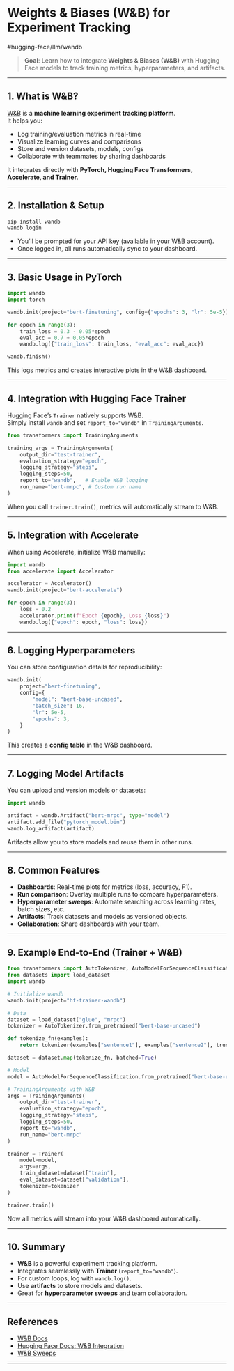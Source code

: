 # Weights & Biases (W&B) for Experiment Tracking
 #hugging-face/llm/wandb

> **Goal**: Learn how to integrate **Weights & Biases (W&B)** with Hugging Face models to track training metrics, hyperparameters, and artifacts.

---

## 1. What is W&B?

[W&B](https://wandb.ai/) is a **machine learning experiment tracking platform**.  
It helps you:
- Log training/evaluation metrics in real-time  
- Visualize learning curves and comparisons  
- Store and version datasets, models, configs  
- Collaborate with teammates by sharing dashboards  

It integrates directly with **PyTorch, Hugging Face Transformers, Accelerate, and Trainer**.

---

## 2. Installation & Setup

```bash
pip install wandb
wandb login
```

- You’ll be prompted for your API key (available in your W&B account).  
- Once logged in, all runs automatically sync to your dashboard.

---

## 3. Basic Usage in PyTorch

```python
import wandb
import torch

wandb.init(project="bert-finetuning", config={"epochs": 3, "lr": 5e-5})

for epoch in range(3):
    train_loss = 0.3 - 0.05*epoch
    eval_acc = 0.7 + 0.05*epoch
    wandb.log({"train_loss": train_loss, "eval_acc": eval_acc})

wandb.finish()
```

This logs metrics and creates interactive plots in the W&B dashboard.

---

## 4. Integration with Hugging Face Trainer

Hugging Face’s `Trainer` natively supports W&B.  
Simply install `wandb` and set `report_to="wandb"` in `TrainingArguments`.

```python
from transformers import TrainingArguments

training_args = TrainingArguments(
    output_dir="test-trainer",
    evaluation_strategy="epoch",
    logging_strategy="steps",
    logging_steps=50,
    report_to="wandb",   # Enable W&B logging
    run_name="bert-mrpc", # Custom run name
)
```

When you call `trainer.train()`, metrics will automatically stream to W&B.

---

## 5. Integration with Accelerate

When using Accelerate, initialize W&B manually:

```python
import wandb
from accelerate import Accelerator

accelerator = Accelerator()
wandb.init(project="bert-accelerate")

for epoch in range(3):
    loss = 0.2
    accelerator.print(f"Epoch {epoch}, Loss {loss}")
    wandb.log({"epoch": epoch, "loss": loss})
```

---

## 6. Logging Hyperparameters

You can store configuration details for reproducibility:

```python
wandb.init(
    project="bert-finetuning",
    config={
        "model": "bert-base-uncased",
        "batch_size": 16,
        "lr": 5e-5,
        "epochs": 3,
    }
)
```

This creates a **config table** in the W&B dashboard.

---

## 7. Logging Model Artifacts

You can upload and version models or datasets:

```python
import wandb

artifact = wandb.Artifact("bert-mrpc", type="model")
artifact.add_file("pytorch_model.bin")
wandb.log_artifact(artifact)
```

Artifacts allow you to store models and reuse them in other runs.

---

## 8. Common Features

- **Dashboards**: Real-time plots for metrics (loss, accuracy, F1).  
- **Run comparison**: Overlay multiple runs to compare hyperparameters.  
- **Hyperparameter sweeps**: Automate searching across learning rates, batch sizes, etc.  
- **Artifacts**: Track datasets and models as versioned objects.  
- **Collaboration**: Share dashboards with your team.  

---

## 9. Example End-to-End (Trainer + W&B)

```python
from transformers import AutoTokenizer, AutoModelForSequenceClassification, Trainer, TrainingArguments
from datasets import load_dataset
import wandb

# Initialize wandb
wandb.init(project="hf-trainer-wandb")

# Data
dataset = load_dataset("glue", "mrpc")
tokenizer = AutoTokenizer.from_pretrained("bert-base-uncased")

def tokenize_fn(examples):
    return tokenizer(examples["sentence1"], examples["sentence2"], truncation=True)

dataset = dataset.map(tokenize_fn, batched=True)

# Model
model = AutoModelForSequenceClassification.from_pretrained("bert-base-uncased", num_labels=2)

# TrainingArguments with W&B
args = TrainingArguments(
    output_dir="test-trainer",
    evaluation_strategy="epoch",
    logging_strategy="steps",
    logging_steps=50,
    report_to="wandb",
    run_name="bert-mrpc"
)

trainer = Trainer(
    model=model,
    args=args,
    train_dataset=dataset["train"],
    eval_dataset=dataset["validation"],
    tokenizer=tokenizer
)

trainer.train()
```

Now all metrics will stream into your W&B dashboard automatically.

---

## 10. Summary

- **W&B** is a powerful experiment tracking platform.  
- Integrates seamlessly with **Trainer** (`report_to="wandb"`).  
- For custom loops, log with `wandb.log()`.  
- Use **artifacts** to store models and datasets.  
- Great for **hyperparameter sweeps** and team collaboration.  

---

## References
- [W&B Docs](https://docs.wandb.ai/)  
- [Hugging Face Docs: W&B Integration](https://huggingface.co/docs/transformers/main_classes/trainer#trainer-integrations)  
- [W&B Sweeps](https://docs.wandb.ai/guides/sweeps)  

---
